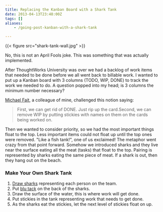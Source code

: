 ```yaml
---
title: Replacing the Kanban Board with a Shark Tank
date: 2013-04-13T23:48:00Z
tags: []
aliases:
    - /going-post-kanban-with-a-shark-tank

---
```


{{< figure src="shark-tank-wall.jpg" >}}

No, this is not an April Fools joke. This was something that was actually implemented.

After ThoughtWorks University was over we had a backlog of work items that needed to be done before we all went back to
billable work. I wanted to put up a Kanban board with 3 columns (TODO, WIP, DONE) to track the work we needed to do. A
question popped into my head; is 3 columns the minimum number necessary?

[Michael Fait](https://twitter.com/mfait), a colleague of mine, challenged this notion saying:

> First, we can get rid of DONE. Just rip up the card.Second, we can remove WIP by putting stickies with names on them on the cards being worked on.

Then we wanted to consider priority, so we had the most important things float to the top. Less important items could
not float up until the top ones were removed. "Like a fish tank!", one of us exclaimed! The metaphor went crazy from that
point forward. Somehow we introduced sharks and they live near the surface eating all the meat (tasks) that float to
the top. Pairing is represented by sharks eating the same piece of meat. If a shark is out, then they hang out on the beach.


### Make Your Own Shark Tank

1. [Draw sharks](http://www.youtube.com/watch?v=gfydvDUncbY) representing each person on the team.
2. Put [blu tack](http://en.wikipedia.org/wiki/Blu-Tack) on the back of the sharks.
3. Draw the surface of the water, this is where work will get done.
4. Put stickies in the tank representing work that needs to get done.
5. As the sharks eat the stickies, let the next level of stickies float on up.



